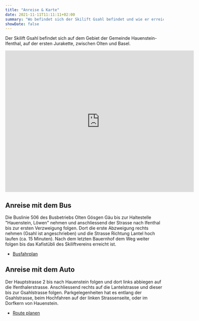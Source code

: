 ```yaml
---
title: "Anreise & Karte"
date: 2021-11-11T11:11:11+02:00
summary: "Wo befindet sich der Skilift Gsahl befindet und wie er erreichbar ist."
showDate: false
---
```


Der Skilift Gsahl befindet sich auf dem Gebiet der Gemeinde Hauenstein-Ifenthal, auf der ersten Jurakette, zwischen Olten und Basel.

<iframe src='https://map.geo.admin.ch/embed.html?topic=swisstopo&lang=en&bgLayer=voidLayer&zoom=10.966222982778431&layers=ch.swisstopo.landeskarte-farbe-10,ch.swisstopo.landeskarte-grau-10,ch.swisstopo.pixelkarte-farbe-pk25.noscale,ch.swisstopo.pixelkarte-farbe-pk50.noscale,ch.swisstopo.pixelkarte-farbe-pk100.noscale,ch.swisstopo.pixelkarte-farbe-pk200.noscale,ch.swisstopo.pixelkarte-farbe-pk500.noscale,ch.swisstopo.pixelkarte-farbe-pk1000.noscale,KML%7C%7Chttps:%2F%2Fpublic.geo.admin.ch%2Fapi%2Fkml%2Ffiles%2Fp3KKn5O-TVqMNj5zvmGKLA&layers_visibility=true,false,false,false,false,false,false,false,true&catalogNodes=1396,1397&E=2631636.92&N=1247628.74' width='600' height='450' frameborder='0' style='border:0' allow='geolocation'></iframe>

## Anreise mit dem Bus
Die Buslinie 506 des Busbetriebs Olten Gösgen Gäu bis zur Haltestelle "Hauenstein, Löwen" nehmen und anschliessend der Strasse nach Ifenthal bis zur ersten Verzweigung folgen.
Dort die erste Abzweigung rechts nehmen (Gsahl ist angeschrieben) und die Strasse Richtung Lantel hoch laufen (ca. 15 Minuten). Nach dem letzten Bauernhof dem Weg weiter folgen bis das Kafistübli des Skiliftvereins erreicht ist.

- [Busfahrplan](https://www.sbb.ch/de/kaufen/pages/fahrplan/fahrplan.xhtml?nach=4633+Hauenstein-Ifenthal+Gsahlstrasse+4)

## Anreise mit dem Auto
Der Hauptstrasse 2 bis nach Hauenstein folgen und dort links abbiegen auf die Ifenthalerstrasse. Anschliessend rechts auf die Lantelstrasse und dieser bis zur Gsahlstrasse folgen.
Parkgelegenheiten hat es entlang der Gsahlstrasse, beim Hochfahren auf der linken Strassenseite, oder im Dorfkern von Hauenstein.

- [Route planen](https://www.google.com/maps/place/Gsahlstrasse+5,+4633+Hauenstein-Ifenthal)
